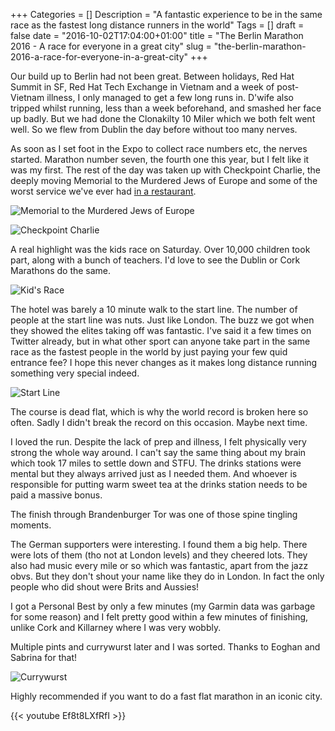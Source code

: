 +++
Categories = []
Description = "A fantastic experience to be in the same race as the fastest long distance runners in the world"
Tags = []
draft = false
date = "2016-10-02T17:04:00+01:00"
title = "The Berlin Marathon 2016 - A race for everyone in a great city"
slug = "the-berlin-marathon-2016-a-race-for-everyone-in-a-great-city"
+++

Our build up to Berlin had not been great. Between holidays, Red Hat Summit in SF, Red Hat Tech Exchange in Vietnam and a week of post-Vietnam illness, I only managed to get a few long runs in. D'wife also tripped whilst running, less than a week beforehand, and smashed her face up badly. But we had done the Clonakilty 10 Miler which we both felt went well. So we flew from Dublin the day before without too many nerves.

As soon as I set foot in the Expo to collect race numbers etc, the nerves started. Marathon number seven, the fourth one this year, but I felt like it was my first. The rest of the day was taken up with Checkpoint Charlie, the deeply moving Memorial to the Murdered Jews of Europe and some of the worst service we've ever had [in a restaurant](https://www.tripadvisor.ie/Restaurant_Review-g187323-d7285098-Reviews-Vino_Basilico-Berlin.html).

![Memorial to the Murdered Jews of Europe](https://conoroneill.com.s3.amazonaws.com/wp-content/uploads/2016/10/2016-09-24%2011.51.32.jpg)

![Checkpoint Charlie](https://conoroneill.com.s3.amazonaws.com/wp-content/uploads/2016/10/2016-09-24%2014.24.51.jpg)

A real highlight was the kids race on Saturday. Over 10,000 children took part, along with a bunch of teachers. I'd love to see the Dublin or Cork Marathons do the same.

![Kid's Race](https://conoroneill.com.s3.amazonaws.com/wp-content/uploads/2016/10/2016-09-24%2015.40.44.jpg)

The hotel was barely a 10 minute walk to the start line. The number of people at the start line was nuts. Just like London. The buzz we got when they showed the elites taking off was fantastic. I've said it a few times on Twitter already, but in what other sport can anyone take part in the same race as the fastest people in the world by just paying your few quid entrance fee? I hope this never changes as it makes long distance running something very special indeed.

![Start Line](https://conoroneill.com.s3.amazonaws.com/wp-content/uploads/2016/10/2016-09-25%2017.18.52.jpg)

The course is dead flat, which is why the world record is broken here so often. Sadly I didn't break the record on this occasion. Maybe next time.

I loved the run. Despite the lack of prep and illness, I felt physically very strong the whole way around. I can't say the same thing about my brain which took 17 miles to settle down and STFU. The drinks stations were mental but they always arrived just as I needed them. And whoever is responsible for putting warm sweet tea at the drinks station needs to be paid a massive bonus.

The finish through Brandenburger Tor was one of those spine tingling moments. 

The German supporters were interesting. I found them a big help. There were lots of them (tho not at London levels) and they cheered lots. They also had music every mile or so which was fantastic, apart from the jazz obvs. But they don't shout your name like they do in London. In fact the only people who did shout were Brits and Aussies!

I got a Personal Best by only a few minutes (my Garmin data was garbage for some reason) and I felt pretty good within a few minutes of finishing, unlike Cork and Killarney where I was very wobbly.

Multiple pints and currywurst later and I was sorted. Thanks to Eoghan and Sabrina for that!

![Currywurst](https://conoroneill.com.s3.amazonaws.com/wp-content/uploads/2016/10/2016-09-25%2017.46.14-1.jpg)

Highly recommended if you want to do a fast flat marathon in an iconic city.

{{< youtube Ef8t8LXfRfI >}}

&nbsp;


